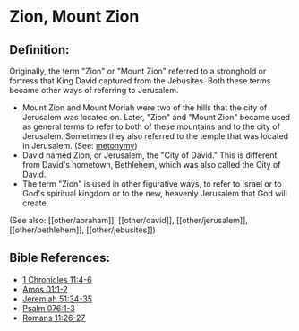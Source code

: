 # Zion, Mount Zion #

## Definition: ##

Originally, the term "Zion" or "Mount Zion" referred to a stronghold or fortress that King David captured from the Jebusites. Both these terms became other ways of referring to Jerusalem.

* Mount Zion and Mount Moriah were two of the hills that the city of Jerusalem was located on. Later, "Zion" and "Mount Zion" became used as general terms to refer to both of these mountains and to the city of Jerusalem. Sometimes they also referred to the temple that was located in Jerusalem. (See: [metonymy](en/ta-vol1/translate/man/figs-metonymy))
* David named Zion, or Jerusalem, the "City of David." This is different from David's hometown, Bethlehem, which was also called the City of David.
* The term "Zion" is used in other figurative ways, to refer to Israel or to God's spiritual kingdom or to the new, heavenly Jerusalem that God will create.

(See also: [[other/abraham]], [[other/david]], [[other/jerusalem]], [[other/bethlehem]], [[other/jebusites]])

## Bible References: ##

* [1 Chronicles 11:4-6](en/tn/1ch/help/11/04)
* [Amos 01:1-2](en/tn/amo/help/01/01)
* [Jeremiah 51:34-35](en/tn/jer/help/51/34)
* [Psalm 076:1-3](en/tn/psa/help/76/01)
* [Romans 11:26-27](en/tn/rom/help/11/26)